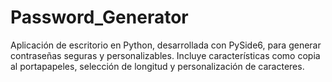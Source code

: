 # Password_Generator
Aplicación de escritorio en Python, desarrollada con PySide6, para generar contraseñas seguras y personalizables. Incluye características como copia al portapapeles, selección de longitud y personalización de caracteres.
